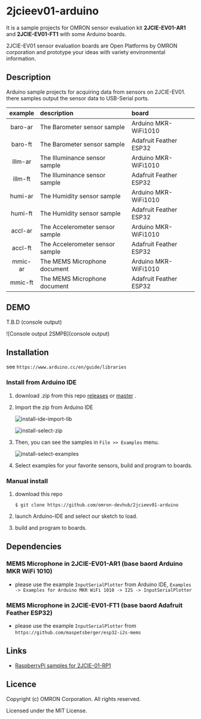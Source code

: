 # 2jcieev01-arduino
It is a sample projects for OMRON sensor evaluation kit **2JCIE-EV01-AR1** and
**2JCIE-EV01-FT1** with some Arduino boards.

2JCIE-EV01 sensor evaluation boards are Open Platforms by OMRON corporation and
prototype your ideas with variety environmental information.

## Description
Arduino sample projects for acquiring data from sensors on 2JCIE-EV01.
there samples output the sensor data to USB-Serial ports.

| example | description                     | board |
|:-------:|:--------------------------------|:-----------------------|
| baro-ar | The Barometer sensor sample     | Arduino MKR-WiFi1010   |
| baro-ft | The Barometer sensor sample     | Adafruit Feather ESP32 |
| illm-ar | The Illuminance sensor sample   | Arduino MKR-WiFi1010   |
| illm-ft | The Illuminance sensor sample   | Adafruit Feather ESP32 |
| humi-ar | The Humidity sensor sample      | Arduino MKR-WiFi1010   |
| humi-ft | The Humidity sensor sample      | Adafruit Feather ESP32 |
| accl-ar | The Accelerometer sensor sample | Arduino MKR-WiFi1010   |
| accl-ft | The Accelerometer sensor sample | Adafruit Feather ESP32 |
| mmic-ar | The MEMS Microphone document    | Arduino MKR-WiFi1010   |
| mmic-ft | The MEMS Microphone document    | Adafruit Feather ESP32 |

## DEMO
T.B.D (console output)

![Console output 2SMPB](console output)

## Installation
see `https://www.arduino.cc/en/guide/libraries`

### Install from Arduino IDE
1. download .zip from this repo [releases](releases)
    or [master](archive/master.zip) .
2. Import the zip from Arduino IDE

    ![install-ide-import-lib](https://user-images.githubusercontent.com/48547675/55043017-9a34e980-5077-11e9-885d-03f9f82e3491.JPG)

    ![install-select-zip](https://user-images.githubusercontent.com/48547675/55043034-a7ea6f00-5077-11e9-99d5-26423fb652b5.JPG)

3. Then, you can see the samples in `File >> Examples` menu.

    ![install-select-examples](https://user-images.githubusercontent.com/48547675/55043028-a28d2480-5077-11e9-8365-6745cda417ff.JPG)

4. Select examples for your favorite sensors, build and program to boards.

### Manual install
1. download this repo

    ```shell
    $ git clone https://github.com/omron-devhub/2jcieev01-arduino
    ```

2. launch Arduino-IDE and select our sketch to load.
3. build and program to boards.


## Dependencies
### MEMS Microphone in 2JCIE-EV01-AR1 (base baord Arduino MKR WiFi 1010)
* please use the example `InputSerialPlotter` from Arduino IDE,
  `Examples -> Examples for Arduino MKR WiFi 1010 -> I2S -> InputSerialPlotter`

### MEMS Microphone in 2JCIE-EV01-FT1 (base baord Adafruit Feather ESP32)
* please use the example `InputSerialPlotter` from
  `https://github.com/maspetsberger/esp32-i2s-mems`

## Links
- [RaspberryPi samples for 2JCIE-01-RP1](https://github.com/omron-devhub/2jcieev01-raspberrypi)


## Licence
Copyright (c) OMRON Corporation. All rights reserved.

Licensed under the MIT License.

